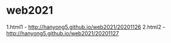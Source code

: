 # web2021
1.html1 - <http://hanyong5.github.io/web2021/20201126>
2.html2 - <http://hanyong5.github.io/web2021/20201127>
